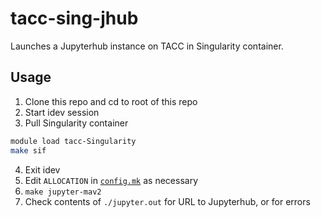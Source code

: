 # tacc-sing-jhub

Launches a Jupyterhub instance on TACC in Singularity container.

## Usage

1. Clone this repo and cd to root of this repo
2. Start idev session
3. Pull Singularity container
```bash
module load tacc-Singularity
make sif
```
4. Exit idev
5. Edit `ALLOCATION` in [`config.mk`](config.mk) as necessary
6. `make jupyter-mav2`
7. Check contents of `./jupyter.out` for URL to Jupyterhub, or for errors